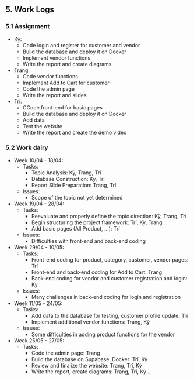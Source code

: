 ## 5. Work Logs

### 5.1 Assignment

- Kỳ:
    - Code login and register for customer and vendor
    - Build the database and deploy it on Docker
    - Implement vendor functions
    - Write the report and create diagrams
- Trang:
    - Code vendor functions
    - Implement Add to Cart for customer
    - Code the admin page
    - Write the report and slides
- Trí:
    - CCode front-end for basic pages
    - Build the database and deploy it on Docker
    - Add data
    - Test the website
    - Write the report and create the demo video

### 5.2 Work dairy

- Week 10/04 - 18/04:
    - Tasks:
        - Topic Analysis: Kỳ, Trang, Trí
        - Database Construction: Kỳ, Trí
        - Report Slide Preparation: Trang, Trí
    - Issues:
        - Scope of the topic not yet determined
- Week 19/04 - 28/04:
    - Tasks:
        - Reevaluate and properly define the topic direction: Kỳ, Trang, Trí
        - Begin structuring the project framework: Trí, Kỳ, Trang
        - Add basic pages (All Product, ...): Trí
    - Issues:
        - Difficulties with front-end and back-end coding
- Week 29/04 - 10/05:
    - Tasks:
        - Front-end coding for product, category, customer, vendor pages: Trí
        - Front-end and back-end coding for Add to Cart: Trang
        - Back-end coding for vendor and customer registration and login: Kỳ
    - Issues:
        - Many challenges in back-end coding for login and registration
- Week 11/05 - 24/05:
    - Tasks:
        - Add data to the database for testing, customer profile update: Trí
        - Implement additional vendor functions: Trang, Kỳ
    - Issues:
        - Some difficulties in adding product functions for the vendor
- Week 25/05 - 27/05:
    - Tasks:
        - Code the admin page: Trang
        - Build the database on Supabase, Docker: Trí, Kỳ
        - Review and finalize the website: Trang, Trí, Kỳ
        - Write the report, create diagrams: Trang, Trí, Kỳ
...
